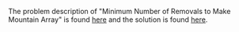 The problem description of "Minimum Number of Removals to Make Mountain Array" is found [here](https://leetcode.com/problems/minimum-number-of-steps-to-make-two-strings-anagram/) and the solution is found [here](https://github.com/aurimas13/Solutions-To-Problems/blob/main/LeetCode/Python%20Solutions/Minimum%20Number%20of%20Removals%20to%20Make%20Mountain%20Array/minimum.py).
